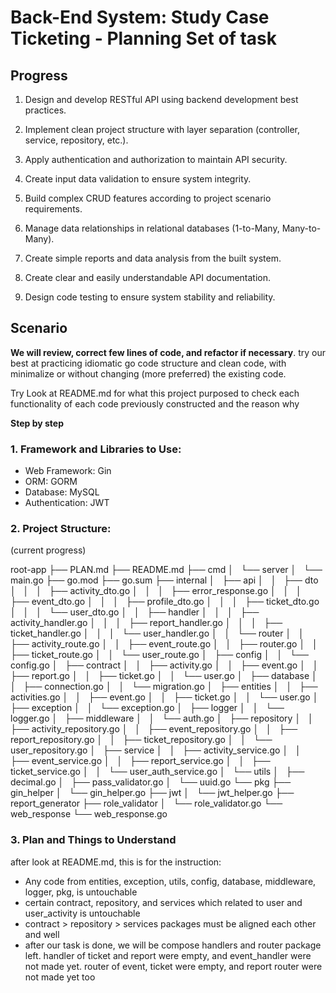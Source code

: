 # **Back-End System: Study Case Ticketing** - Planning Set of task

## **Progress**

1. Design and develop RESTful API using backend development best practices.

2. Implement clean project structure with layer separation (controller, service, repository, etc.).

3. Apply authentication and authorization to maintain API security.

4. Create input data validation to ensure system integrity.

5. Build complex CRUD features according to project scenario requirements.

6. Manage data relationships in relational databases (1-to-Many, Many-to-Many).

7. Create simple reports and data analysis from the built system.

8. Create clear and easily understandable API documentation.

9. Design code testing to ensure system stability and reliability.

## **Scenario**

**We will review, correct few lines of code, and refactor if necessary**. try our best at practicing idiomatic go code structure and clean code, with minimalize or without changing (more preferred) the existing code.

Try Look at README.md for what this project purposed to check each functionality of each code previously constructed and the reason why

**Step by step**

### 1. **Framework and Libraries to Use**:

- Web Framework: Gin
- ORM: GORM
- Database: MySQL
- Authentication: JWT

### 2. **Project Structure:**

(current progress)

root-app
├── PLAN.md
├── README.md
├── cmd
│   └── server
│       └── main.go
├── go.mod
├── go.sum
├── internal
│   ├── api
│   │   ├── dto
│   │   │   ├── activity_dto.go
│   │   │   ├── error_response.go
│   │   │   ├── event_dto.go
│   │   │   ├── profile_dto.go
│   │   │   ├── ticket_dto.go
│   │   │   └── user_dto.go
│   │   ├── handler
│   │   │   ├── activity_handler.go
│   │   │   ├── report_handler.go
│   │   │   ├── ticket_handler.go
│   │   │   └── user_handler.go
│   │   └── router
│   │       ├── activity_route.go
│   │       ├── event_route.go
│   │       ├── router.go
│   │       ├── ticket_route.go
│   │       └── user_route.go
│   ├── config
│   │   └── config.go
│   ├── contract
│   │   ├── activity.go
│   │   ├── event.go
│   │   ├── report.go
│   │   ├── ticket.go
│   │   └── user.go
│   ├── database
│   │   ├── connection.go
│   │   └── migration.go
│   ├── entities
│   │   ├── activities.go
│   │   ├── event.go
│   │   ├── ticket.go
│   │   └── user.go
│   ├── exception
│   │   └── exception.go
│   ├── logger
│   │   └── logger.go
│   ├── middleware
│   │   └── auth.go
│   ├── repository
│   │   ├── activity_repository.go
│   │   ├── event_repository.go
│   │   ├── report_repository.go
│   │   ├── ticket_repository.go
│   │   └── user_repository.go
│   ├── service
│   │   ├── activity_service.go
│   │   ├── event_service.go
│   │   ├── report_service.go
│   │   ├── ticket_service.go
│   │   └── user_auth_service.go
│   └── utils
│       ├── decimal.go
│       ├── pass_validator.go
│       └── uuid.go
└── pkg
    ├── gin_helper
    │   └── gin_helper.go
    ├── jwt
    │   └── jwt_helper.go
    ├── report_generator
    ├── role_validator
    │   └── role_validator.go
    └── web_response
        └── web_response.go

### 3. Plan and Things to Understand

after look at README.md, this is for the instruction:

* Any code from entities, exception, utils, config, database, middleware, logger, pkg, is untouchable
* certain contract, repository, and services which related to user and user_activity is untouchable
* contract > repository > services packages must be aligned each other and well
* after our task is done, we will be compose handlers and router package left. handler of ticket and report were empty, and event_handler were not made yet. router of event, ticket were empty, and report router were not made yet too